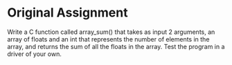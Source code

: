 # Original Assignment

Write a C function called array_sum() that takes as input 2 arguments, an array of floats and an int that represents the number of elements in the array, and returns the sum of all the floats in the array. Test the program in a driver of your own.
